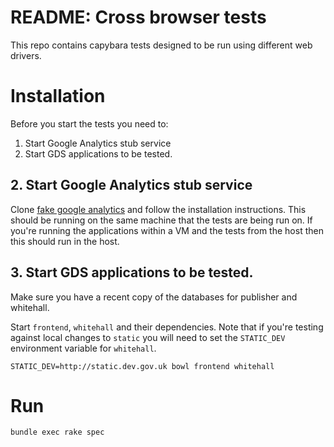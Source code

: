 # README: Cross browser tests

This repo contains capybara tests designed to be run using different web drivers.

# Installation

Before you start the tests you need to:
  1. Start Google Analytics stub service
  2. Start GDS applications to be tested.

## 2. Start Google Analytics stub service

Clone [fake google analytics](https://github.com/alphagov/fake_google_analytics) and follow the installation instructions.
This should be running on the same machine that the tests are being run on. If you're running the applications within
a VM and the tests from the host then this should run in the host.

## 3. Start GDS applications to be tested.

Make sure you have a recent copy of the databases for publisher and whitehall.

Start `frontend`, `whitehall` and their dependencies. Note that if you're testing against local changes to `static`
you will need to set the `STATIC_DEV` environment variable for `whitehall`.

```
STATIC_DEV=http://static.dev.gov.uk bowl frontend whitehall
```

# Run

    bundle exec rake spec
